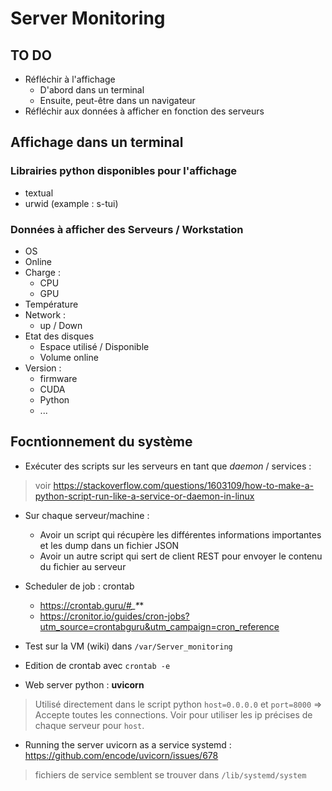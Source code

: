 # Server Monitoring

## TO DO   
- Réfléchir à l'affichage 
  - D'abord dans un terminal  
  - Ensuite, peut-être dans un navigateur  
- Réfléchir aux données à afficher en fonction des serveurs  

## Affichage dans un terminal  

### Librairies python disponibles pour l'affichage  
- textual  
- urwid (example : s-tui)  

### Données à afficher des Serveurs / Workstation
- OS
- Online  
- Charge :
  - CPU
  - GPU    
- Température  
- Network :  
  - up / Down
- Etat des disques  
  - Espace utilisé / Disponible  
  - Volume online
- Version :  
  - firmware  
  - CUDA  
  - Python  
  - ...     

  
## Focntionnement du système   
- Exécuter des scripts sur les serveurs en tant que *daemon* / services :  
> voir  https://stackoverflow.com/questions/1603109/how-to-make-a-python-script-run-like-a-service-or-daemon-in-linux  

- Sur chaque serveur/machine :  
  - Avoir un script qui récupère les différentes informations importantes et les dump dans un fichier JSON  
  - Avoir un autre script qui sert de client REST pour envoyer le contenu du fichier au serveur  

- Scheduler de job : crontab  
  - https://crontab.guru/#*_*_*_*  
  - https://cronitor.io/guides/cron-jobs?utm_source=crontabguru&utm_campaign=cron_reference  

- Test sur la VM (wiki) dans `/var/Server_monitoring`  
- Edition de crontab avec `crontab -e`  

- Web server python : __uvicorn__
> Utilisé directement dans le script python 
> `host=0.0.0.0` et `port=8000` => Accepte toutes les connections. Voir pour utiliser les ip précises de chaque serveur pour `host`.  
  
- Running the server uvicorn as a service systemd : https://github.com/encode/uvicorn/issues/678
> fichiers de service semblent se trouver dans `/lib/systemd/system`


